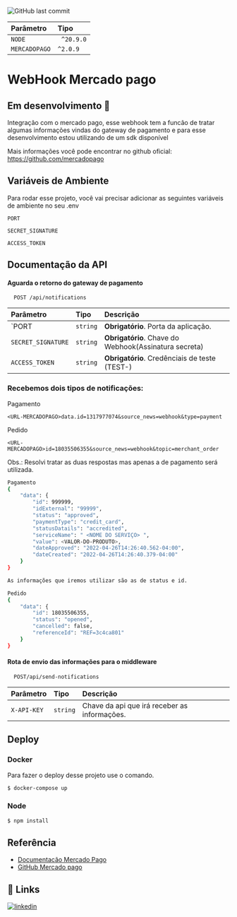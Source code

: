 
![GitHub last commit](https://img.shields.io/github/last-commit/Williamluqui/webhookMercadoPago)

| Parâmetro   | Tipo       |
| :---------- | :--------- | 
| `NODE`| ` ^20.9.0` | 
| `MERCADOPAGO` | `^2.0.9` | 


# WebHook Mercado pago

## Em desenvolvimento 🚧

Integração com o mercado pago, esse webhook tem a funcão de tratar algumas informações vindas do gateway de pagamento e para esse desenvolvimento estou utilizando de um sdk disponível

Mais informações você pode encontrar no github oficial: https://github.com/mercadopago 
## Variáveis de Ambiente

Para rodar esse projeto, você vai precisar adicionar as seguintes variáveis de ambiente no seu .env

`PORT`

`SECRET_SIGNATURE`

`ACCESS_TOKEN`


## Documentação da API

#### Aguarda o retorno do gateway de pagamento

```http
  POST /api/notifications
```

| Parâmetro   | Tipo       | Descrição                           |
| :---------- | :--------- | :---------------------------------- |
| `PORT | `string` | **Obrigatório**. Porta da aplicação. |
| `SECRET_SIGNATURE` | `string` | **Obrigatório**. Chave do Webhook(Assinatura secreta) |
| `ACCESS_TOKEN` | `string` | **Obrigatório**. Credênciais de teste (TEST-) |

### Recebemos dois tipos de notificações:
Pagamento
```http
<URL-MERCADOPAGO>data.id=1317977074&source_news=webhook&type=payment
```
Pedido
```http
<URL-MERCADOPAGO>id=18035506355&source_news=webhook&topic=merchant_order
```
Obs.: Resolvi tratar as duas respostas mas apenas a de pagamento será utilizada.
```bash
Pagamento
{
    "data": {
        "id": 999999,
        "idExternal": "99999",
        "status": "approved",
        "paymentType": "credit_card",
        "statusDatails": "accredited",
        "serviceName": " <NOME DO SERVIÇO> ",
        "value": <VALOR-DO-PRODUTO>,
        "dateApproved": "2022-04-26T14:26:40.562-04:00",
        "dateCreated": "2022-04-26T14:26:40.379-04:00"
    }
}

As informações que iremos utilizar são as de status e id.
```

```bash
Pedido
{
    "data": {
        "id": 18035506355,
        "status": "opened",
        "cancelled": false,
        "referenceId": "REF=3c4ca801"
    }
}
```
#### Rota de envio das informações para o middleware

```http
  POST/api/send-notifications
```

| Parâmetro   | Tipo       | Descrição                                   |
| :---------- | :--------- | :------------------------------------------ |
| `X-API-KEY`      | `string` | Chave da api que irá receber as informações.|




## Deploy

### Docker

Para fazer o deploy desse projeto use o comando.


```bash
$ docker-compose up
```

### Node 

```bash
$ npm install
```
## Referência

 - [Documentacão Mercado Pago](https://www.mercadopago.com.br/developers/pt/reference/preferences/_checkout_preferences/post)
 - [GitHub Mercado pago](https://github.com/mercadopago)
 


## 🔗 Links
[![linkedin](https://img.shields.io/badge/linkedin-0A66C2?style=for-the-badge&logo=linkedin&logoColor=white)](https://www.linkedin.com/in/wluqui/)


